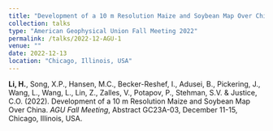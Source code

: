 ```yaml
---
title: "Development of a 10 m Resolution Maize and Soybean Map Over China"
collection: talks
type: "American Geophysical Union Fall Meeting 2022"
permalink: /talks/2022-12-AGU-1
venue: ""
date: 2022-12-13
location: "Chicago, Illinois, USA"
---
```


<b>Li, H.</b>, Song, X.P., Hansen, M.C., Becker-Reshef, I., Adusei, B., Pickering, J., Wang, L., Wang, L., Lin, Z., Zalles, V., Potapov, P., Stehman, S.V. & Justice, C.O. (2022). Development of a 10 m Resolution Maize and Soybean Map Over China. <i>AGU Fall Meeting</i>, Abstract GC23A-03, December 11-15, Chicago, Illinois, USA.